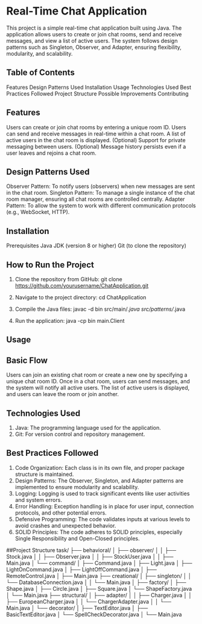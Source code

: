 # Real-Time Chat Application
This project is a simple real-time chat application built using Java. 
The application allows users to create or join chat rooms, send and receive messages, and view a list of active users. 
The system follows design patterns such as Singleton, Observer, and Adapter, ensuring flexibility, modularity, and scalability.

## Table of Contents
Features
Design Patterns Used
Installation
Usage
Technologies Used
Best Practices Followed
Project Structure
Possible Improvements
Contributing

## Features
Users can create or join chat rooms by entering a unique room ID.
Users can send and receive messages in real-time within a chat room.
A list of active users in the chat room is displayed.
(Optional) Support for private messaging between users.
(Optional) Message history persists even if a user leaves and rejoins a chat room.

## Design Patterns Used
Observer Pattern: To notify users (observers) when new messages are sent in the chat room.
Singleton Pattern: To manage a single instance of the chat room manager, ensuring all chat rooms are controlled centrally.
Adapter Pattern: To allow the system to work with different communication protocols (e.g., WebSocket, HTTP).

## Installation
Prerequisites
Java JDK (version 8 or higher)
Git (to clone the repository)

## How to Run the Project
1. Clone the repository from GitHub:
git clone https://github.com/yourusername/ChatApplication.git

2. Navigate to the project directory:
cd ChatApplication

3. Compile the Java files:
javac -d bin src/main/*.java src/patterns/*.java

4. Run the application:
java -cp bin main.Client

## Usage
## Basic Flow
Users can join an existing chat room or create a new one by specifying a unique chat room ID.
Once in a chat room, users can send messages, and the system will notify all active users.
The list of active users is displayed, and users can leave the room or join another.


## Technologies Used
1. Java: The programming language used for the application.
2. Git: For version control and repository management.


## Best Practices Followed
1. Code Organization: Each class is in its own file, and proper package structure is maintained.
2. Design Patterns: The Observer, Singleton, and Adapter patterns are implemented to ensure modularity and scalability.
3. Logging: Logging is used to track significant events like user activities and system errors.
4. Error Handling: Exception handling is in place for user input, connection protocols, and other potential errors.
5. Defensive Programming: The code validates inputs at various levels to avoid crashes and unexpected behavior.
6. SOLID Principles: The code adheres to SOLID principles, especially Single Responsibility and Open-Closed principles.

##Project Structure
task/
├── behavioral/
│   ├── observer/
│   │   ├── Stock.java
│   │   ├── Observer.java
│   │   ├── StockUser.java
│   │   ├── Main.java
│   └── command/
│       ├── Command.java
│       ├── Light.java
│       ├── LightOnCommand.java
│       ├── LightOffCommand.java
│       ├── RemoteControl.java
│       ├── Main.java
├── creational/
│   ├── singleton/
│   │   └── DatabaseConnection.java
│   │   └── Main.java
│   ├── factory/
│       ├── Shape.java
│       ├── Circle.java
│       ├── Square.java
│       └── ShapeFactory.java
│       └── Main.java
├── structural/
│   ├── adapter/
│   │   ├── Charger.java
│   │   ├── EuropeanCharger.java
│   │   └── ChargerAdapter.java
│   │   └── Main.java
│   └── decorator/
│       ├── TextEditor.java
│       ├── BasicTextEditor.java
│       └── SpellCheckDecorator.java
│       └── Main.java

